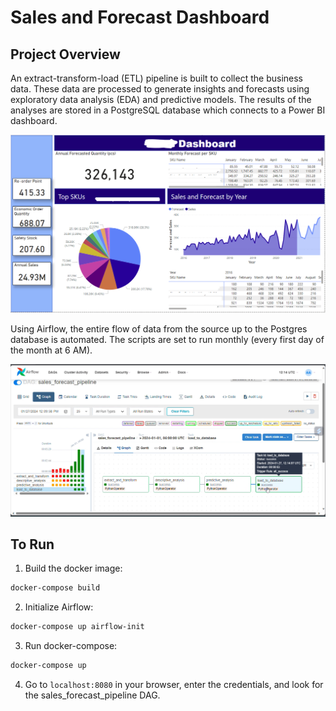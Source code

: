 # Sales and Forecast Dashboard

## Project Overview
An extract-transform-load (ETL) pipeline is built to collect the business data. These data are processed to generate insights and forecasts using exploratory data analysis (EDA) and predictive models. The results of the analyses are stored in a PostgreSQL database which connects to a Power BI dashboard.

![Alt text](images/dashboard.png)

Using Airflow, the entire flow of data from the source up to the Postgres database is automated. The scripts are set to run monthly (every first day of the month at 6 AM). 

![Alt text](images/airflow.png)

## To Run
1. Build the docker image:
```bash
docker-compose build
```

2. Initialize Airflow:
```bash
docker-compose up airflow-init
```

3. Run docker-compose:
```bash
docker-compose up
```

4. Go to `localhost:8080` in your browser, enter the credentials, and look for the sales_forecast_pipeline DAG.